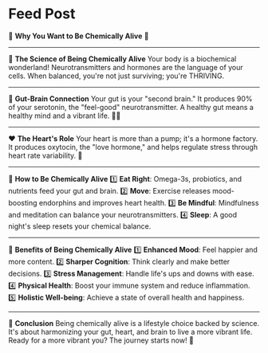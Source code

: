 # Feed Post

🔬 **Why You Want to Be Chemically Alive** 🌱

---

🧠 **The Science of Being Chemically Alive**
Your body is a biochemical wonderland! Neurotransmitters and hormones are the language of your cells. When balanced, you're not just surviving; you're THRIVING.

---

🦠 **Gut-Brain Connection**
Your gut is your "second brain." It produces 90% of your serotonin, the "feel-good" neurotransmitter. A healthy gut means a healthy mind and a vibrant life. 🧘‍♀️

---

❤️ **The Heart's Role**
Your heart is more than a pump; it's a hormone factory. It produces oxytocin, the "love hormone," and helps regulate stress through heart rate variability. 🎵

---

🍎 **How to Be Chemically Alive**
1️⃣ **Eat Right**: Omega-3s, probiotics, and nutrients feed your gut and brain.
2️⃣ **Move**: Exercise releases mood-boosting endorphins and improves heart health.
3️⃣ **Be Mindful**: Mindfulness and meditation can balance your neurotransmitters.
4️⃣ **Sleep**: A good night's sleep resets your chemical balance.

---

🌟 **Benefits of Being Chemically Alive**
1️⃣ **Enhanced Mood**: Feel happier and more content.
2️⃣ **Sharper Cognition**: Think clearly and make better decisions.
3️⃣ **Stress Management**: Handle life's ups and downs with ease.
4️⃣ **Physical Health**: Boost your immune system and reduce inflammation.
5️⃣ **Holistic Well-being**: Achieve a state of overall health and happiness.

---

🌈 **Conclusion**
Being chemically alive is a lifestyle choice backed by science. It's about harmonizing your gut, heart, and brain to live a more vibrant life. Ready for a more vibrant you? The journey starts now! 🌟